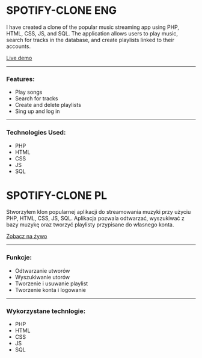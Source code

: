# SPOTIFY-CLONE ENG
I have created a clone of the popular music streaming app using PHP, HTML, CSS, JS, and SQL.
The application allows users to play music, search for tracks in the database, and create playlists linked to their accounts.

[Live demo](http://szuflandia.pjwstk.edu.pl/~s30574/Spotify-clone/)

---

### Features:
- Play songs
- Search for tracks
- Create and delete playlists
- Sing up and log in

---

### Technologies Used:
- PHP
- HTML
- CSS
- JS 
- SQL

# SPOTIFY-CLONE PL
Stworzyłem klon popularnej aplikacji do streamowania muzyki przy użyciu PHP, HTML, CSS, JS, SQL.
Aplikacja pozwala odtwarzać, wyszukiwać z bazy muzykę 
oraz tworzyć playlisty przypisane do własnego konta. 

[Zobacz na żywo](http://szuflandia.pjwstk.edu.pl/~s30574/Spotify-clone/)


---

### Funkcje:
- Odtwarzanie utworów
- Wyszukiwanie utorów
- Tworzenie i usuwanie playlist
- Tworzenie konta i logowanie 


---

### Wykorzystane technlogie: 
- PHP
- HTML
- CSS
- JS 
- SQL
